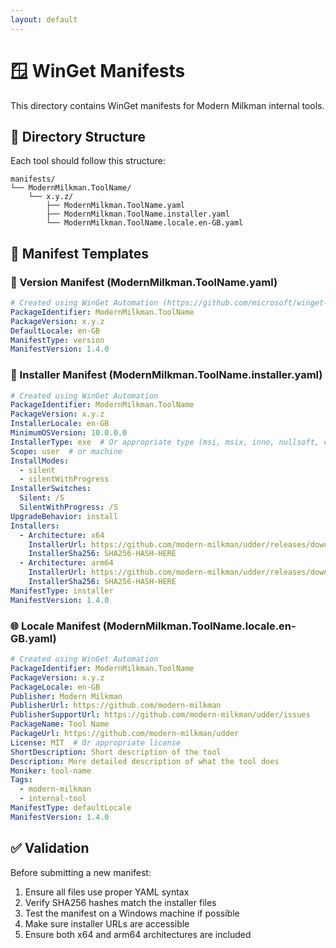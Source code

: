 ```yaml
---
layout: default
---
```


# 🪟 WinGet Manifests

This directory contains WinGet manifests for Modern Milkman internal tools.

## 📁 Directory Structure

Each tool should follow this structure:
```
manifests/
└── ModernMilkman.ToolName/
    └── x.y.z/
        ├── ModernMilkman.ToolName.yaml
        ├── ModernMilkman.ToolName.installer.yaml
        └── ModernMilkman.ToolName.locale.en-GB.yaml
```

## 📄 Manifest Templates

### 📌 Version Manifest (ModernMilkman.ToolName.yaml)

```yaml
# Created using WinGet Automation (https://github.com/microsoft/winget-create)
PackageIdentifier: ModernMilkman.ToolName
PackageVersion: x.y.z
DefaultLocale: en-GB
ManifestType: version
ManifestVersion: 1.4.0
```

### 🔧 Installer Manifest (ModernMilkman.ToolName.installer.yaml)

```yaml
# Created using WinGet Automation
PackageIdentifier: ModernMilkman.ToolName
PackageVersion: x.y.z
InstallerLocale: en-GB
MinimumOSVersion: 10.0.0.0
InstallerType: exe  # Or appropriate type (msi, msix, inno, nullsoft, etc.)
Scope: user  # or machine
InstallModes:
  - silent
  - silentWithProgress
InstallerSwitches:
  Silent: /S
  SilentWithProgress: /S
UpgradeBehavior: install
Installers:
  - Architecture: x64
    InstallerUrl: https://github.com/modern-milkman/udder/releases/download/tool-name-vx.y.z/tool-name-x.y.z-windows-amd64.exe
    InstallerSha256: SHA256-HASH-HERE
  - Architecture: arm64
    InstallerUrl: https://github.com/modern-milkman/udder/releases/download/tool-name-vx.y.z/tool-name-x.y.z-windows-arm64.exe
    InstallerSha256: SHA256-HASH-HERE
ManifestType: installer
ManifestVersion: 1.4.0
```

### 🌐 Locale Manifest (ModernMilkman.ToolName.locale.en-GB.yaml)

```yaml
# Created using WinGet Automation
PackageIdentifier: ModernMilkman.ToolName
PackageVersion: x.y.z
PackageLocale: en-GB
Publisher: Modern Milkman
PublisherUrl: https://github.com/modern-milkman
PublisherSupportUrl: https://github.com/modern-milkman/udder/issues
PackageName: Tool Name
PackageUrl: https://github.com/modern-milkman/udder
License: MIT  # Or appropriate license
ShortDescription: Short description of the tool
Description: More detailed description of what the tool does
Moniker: tool-name
Tags:
  - modern-milkman
  - internal-tool
ManifestType: defaultLocale
ManifestVersion: 1.4.0
```

## ✅ Validation

Before submitting a new manifest:

1. Ensure all files use proper YAML syntax
2. Verify SHA256 hashes match the installer files
3. Test the manifest on a Windows machine if possible
4. Make sure installer URLs are accessible
5. Ensure both x64 and arm64 architectures are included
